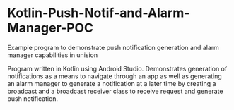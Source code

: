 # Kotlin-Push-Notif-and-Alarm-Manager-POC
Example program to demonstrate push notification generation and alarm manager capabilities in unision

Program written in Kotlin using Android Studio. Demonstrates generation of notifications as a means to navigate through an app as well as generating an alarm manager to generate a notification at a later time by creating a broadcast and a broadcast receiver class to receive request and generate push notification.
